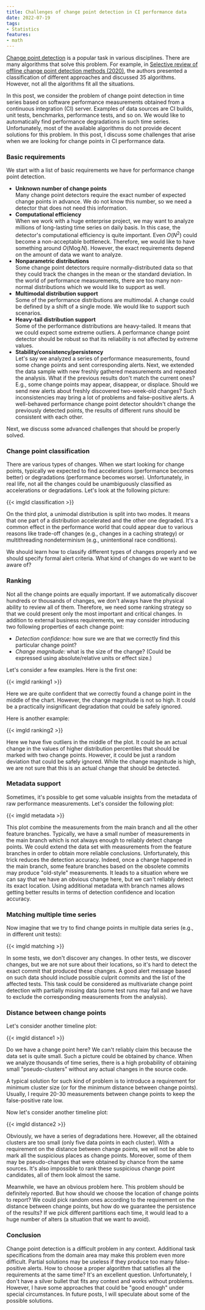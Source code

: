 ```yaml
---
title: Challenges of change point detection in CI performance data
date: 2022-07-19
tags:
- Statistics
features:
- math
---
```


[Change point detection](https://en.wikipedia.org/wiki/Change_detection) is a popular task in various disciplines.
There are many algorithms that solve this problem.
For example,
  in [Selective review of offline change point detection methods (2020)](https://arxiv.org/abs/1801.00718v3),
  the authors presented a classification of different approaches and discussed 35 algorithms.
However, not all the algorithms fit all the situations.

In this post, we consider the problem of change point detection in time series based on
  software performance measurements obtained from a continuous integration (CI) server.
Examples of data sources are CI builds, unit tests, benchmarks, performance tests, and so on.
We would like to automatically find performance degradations in such time series.
Unfortunately, most of the available algorithms do not provide decent solutions for this problem.
In this post, I discuss some challenges that arise when we are looking for change points in CI performance data.

<!--more-->

### Basic requirements

We start with a list of basic requirements we have for performance change point detection.

* **Unknown number of change points**  
  Many change point detectors require the exact number of expected change points in advance.
  We do not know this number, so we need a detector that does not need this information.
* **Computational efficiency**  
  When we work with a huge enterprise project, we may want to analyze millions of long-lasting time series on daily basis.
  In this case, the detector's computational efficiency is quite important.
  Even $O(N^2)$ could become a non-acceptable bottleneck.
  Therefore, we would like to have something around $O(N \log N)$.
  However, the exact requirements depend on the amount of data we want to analyze.
* **Nonparametric distributions**  
  Some change point detectors require normally-distributed data so that
    they could track the changes in the mean or the standard deviation.
  In the world of performance measurements, there are too many non-normal distributions
    which we would like to support as well.
* **Multimodal distribution support**  
  Some of the performance distributions are multimodal.
  A change could be defined by a shift of a single mode.
  We would like to support such scenarios.
* **Heavy-tail distribution support**  
  Some of the performance distributions are heavy-tailed.
  It means that we could expect some extreme outliers.
  A performance change point detector should be robust so that its reliability is not affected by extreme values.
* **Stability/consistency/persistency**  
  Let's say we analyzed a series of performance measurements, found some change points and sent corresponding alerts.
  Next, we extended the data sample with new freshly gathered measurements and repeated the analysis.
  What if the previous results don't match the current ones?
  E.g., some change points may appear, disappear, or displace.
  Should we send new alerts about freshly discovered two-week-old changes?
  Such inconsistencies may bring a lot of problems and false-positive alerts.
  A well-behaved performance change point detector shouldn't change the previously detected points,
    the results of different runs should be consistent with each other.

Next, we discuss some advanced challenges that should be properly solved.

### Change point classification

There are various types of changes.
When we start looking for change points, typically we expected to find
  accelerations (performance becomes better) or
  degradations (performance becomes worse).
Unfortunately, in real life, not all the changes could be unambiguously classified as accelerations or degradations.
Let's look at the following picture:

{{< imgld classification >}}

On the third plot, a unimodal distribution is split into two modes.
It means that one part of a distribution accelerated and the other one degraded.
It's a common effect in the performance world that could appear due to various reasons
  like trade-off changes (e.g., changes in a caching strategy) or
  multithreading nondeterminism (e.g., unintentional race conditions).

We should learn how to classify different types of changes properly
  and we should specify formal alert criteria.
What kind of changes do we want to be aware of?

### Ranking

Not all the change points are equally important.
If we automatically discover hundreds or thousands of changes,
  we don't always have the physical ability to review all of them.
Therefore, we need some ranking strategy so that we could present only the most important and critical changes.
In addition to external business requirements,
  we may consider introducing two following properties of each change point:

* *Detection confidence:* how sure we are that we correctly find this particular change point?
* *Change magnitude:* what is the size of the change? (Could be expressed using absolute/relative units or effect size.)

Let's consider a few examples.
Here is the first one:

{{< imgld ranking1 >}}

Here we are quite confident that we correctly found a change point in the middle of the chart.
However, the change magnitude is not so high.
It could be a practically insignificant degradation that could be safely ignored.

Here is another example:

{{< imgld ranking2 >}}

Here we have five outliers in the middle of the plot.
It could be an actual change in the values of higher distribution percentiles
  that should be marked with two change points.
However, it could be just a random deviation that could be safely ignored.
While the change magnitude is high, we are not sure that this is an actual change that should be detected.

### Metadata support

Sometimes, it's possible to get some valuable insights from the metadata of raw performance measurements.
Let's consider the following plot:

{{< imgld metadata >}}

This plot combine the measurements from the main branch and all the other feature branches.
Typically, we have a small number of measurements in the main branch which is not always enough
  to reliably detect change points.
We could extend the data set with measurements from the feature branches in order to obtain more reliable conclusions.
Unfortunately, this trick reduces the detection accuracy.
Indeed, once a change happened in the main branch, some feature branches based on the obsolete commits
  may produce "old-style" measurements.
It leads to a situation where we can say that we have an obvious change here,
  but we can't reliably detect its exact location.
Using additional metadata with branch names allows getting better results
  in terms of detection confidence and location accuracy.

### Matching multiple time series

Now imagine that we try to find change points in multiple data series (e.g., in different unit tests):

{{< imgld matching >}}

In some tests, we don't discover any changes.
In other tests, we discover changes, but we are not sure about their locations,
  so it's hard to detect the exact commit that produced these changes.
A good alert message based on such data should include possible culprit commits and the list of the affected tests.
This task could be considered as multivariate change point detection with partially missing data
  (some test runs may fail and we have to exclude the corresponding measurements from the analysis).

### Distance between change points

Let's consider another timeline plot:

{{< imgld distance1 >}}

Do we have a change point here?
We can't reliably claim this because the data set is quite small.
Such a picture could be obtained by chance.
When we analyze thousands of time series, there is a high probability of obtaining small "pseudo-clusters"
  without any actual changes in the source code.

A typical solution for such kind of problem is to introduce a requirement for minimum cluster size
  (or for the minimum distance between change points).
Usually, I require 20-30 measurements between change points to keep the false-positive rate low.

Now let's consider another timeline plot:

{{< imgld distance2 >}}

Obviously, we have a series of degradations here.
However, all the obtained clusters are too small (only five data points in each cluster).
With a requirement on the distance between change points,
  we will not be able to mark all the suspicious places as change points.
Moreover, some of them may be pseudo-changes that were obtained by chance from the same sources.
It's also impossible to rank these suspicious change point candidates, all of them look almost the same.

Meanwhile, we have an obvious problem here.
This problem should be definitely reported.
But how should we choose the location of change points to report?
We could pick random ones according to the requirement on the distance between change points,
  but how do we guarantee the persistence of the results?
If we pick different partitions each time, it would lead to a huge number of alters (a situation that we want to avoid).

### Conclusion

Change point detection is a difficult problem in any context.
Additional task specifications from the domain area may make this problem even more difficult.
Partial solutions may be useless if they produce too many false-positive alerts.
How to choose a proper algorithm that satisfies all the requirements at the same time?
It's an excellent question.
Unfortunately, I don't have a silver bullet that fits any context and works without problems.
However, I have some approaches that could be "good enough" under special circumstances.
In future posts, I will speculate about some of the possible solutions.
